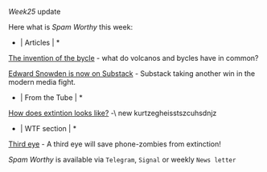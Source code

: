 *Week25* update

Here what is _Spam Worthy_ this week:

* \| Articles \| *

[The invention of the bycle](https://www.economist.com/1843/2020/07/03/why-global-crises-are-the-mother-of-invention) \- what do volcanos and bycles have in common\?

[Edward Snowden is now on Substack](https://edwardsnowden.substack.com/p/lifting-the-mask) \- Substack taking another win in the modern media fight\.

* \| From the Tube \| *

[How does extintion looks like?](https://www.youtube.com/watch?v=dFCbJmgeHmA&t=3s&ab_channel=MeetKevinMeetKevinVerified) -\ new kurtzegheisstszcuhsdnjz

* \| WTF section \| *

[Third eye](https://youtu.be/3TXrsvc7GQU) \- A third eye will save phone-zombies from extinction\!

_Spam Worthy_ is available via `Telegram`, `Signal` or weekly `News letter`
